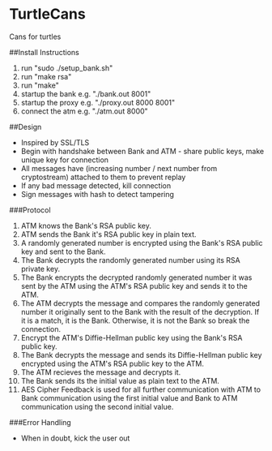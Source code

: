 # TurtleCans

Cans for turtles

##Install Instructions
1. run "sudo ./setup_bank.sh"
2. run "make rsa"
3. run "make"
4. startup the bank e.g. "./bank.out 8001"
5. startup the proxy e.g. "./proxy.out 8000 8001"
6. connect the atm e.g. "./atm.out 8000"

##Design

* Inspired by SSL/TLS
* Begin with handshake between Bank and ATM - share public keys, make unique key 
for connection
* All messages have (increasing number / next number from cryptostream) attached
to them to prevent replay
* If any bad message detected, kill connection
* Sign messages with hash to detect tampering

###Protocol
1. ATM knows the Bank's RSA public key.
2. ATM sends the Bank it's RSA public key in plain text.
3. A randomly generated number is encrypted using the Bank's RSA public key and sent to the Bank.
4. The Bank decrypts the randomly generated number using its RSA private key.
5. The Bank encrypts the decrypted randomly generated number it was sent by the ATM using the ATM's RSA public key and sends it to the ATM.
6. The ATM decrypts the message and compares the randomly generated number it originally sent to the Bank with the result of the decryption. If it is a match, it is the Bank. Otherwise, it is not the Bank so break the connection.
7. Encrypt the ATM's Diffie-Hellman public key using the Bank's RSA public key.
8. The Bank decrypts the message and sends its Diffie-Hellman public key encrypted using the ATM's RSA public key to the ATM.
9. The ATM recieves the message and decrypts it.
10. The Bank sends its the initial value as plain text to the ATM.
11. AES Cipher Feedback is used for all further communication with ATM to Bank communication using the first initial value and Bank to ATM communication using the second initial value.

###Error Handling
* When in doubt, kick the user out
